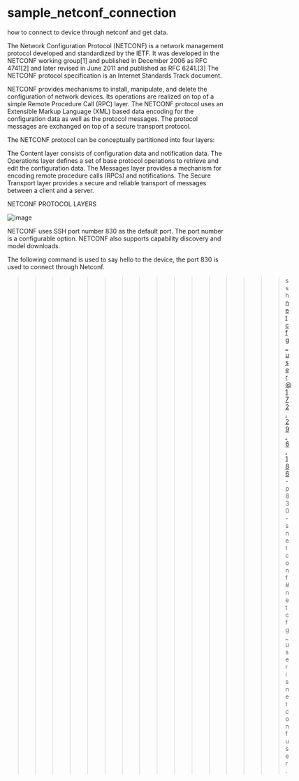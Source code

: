 # sample_netconf_connection
how to connect to device through netconf and get data. 

The Network Configuration Protocol (NETCONF) is a network management protocol developed and standardized by the IETF. It was developed in the NETCONF working group[1] and published in December 2006 as RFC 4741[2] and later revised in June 2011 and published as RFC 6241.[3] The NETCONF protocol specification is an Internet Standards Track document.

NETCONF provides mechanisms to install, manipulate, and delete the configuration of network devices. Its operations are realized on top of a simple Remote Procedure Call (RPC) layer. The NETCONF protocol uses an Extensible Markup Language (XML) based data encoding for the configuration data as well as the protocol messages. The protocol messages are exchanged on top of a secure transport protocol.

The NETCONF protocol can be conceptually partitioned into four layers:

The Content layer consists of configuration data and notification data.
The Operations layer defines a set of base protocol operations to retrieve and edit the configuration data.
The Messages layer provides a mechanism for encoding remote procedure calls (RPCs) and notifications.
The Secure Transport layer provides a secure and reliable transport of messages between a client and a server.

NETCONF PROTOCOL LAYERS

![image](https://user-images.githubusercontent.com/94804863/160762208-6150387f-2d54-4f82-805e-416449017a5e.png)

NETCONF uses SSH port number 830 as the default port. The port number is a configurable option. NETCONF also supports capability discovery and model downloads. 

The following command is used to say hello to the device, the port 830 is used to connect through Netconf. 
>>>>>>>>>>>>>>>> ssh netcfg_user@172.29.6.186 -p 830 -s  netconf # netcfg_user is netconf user. 
